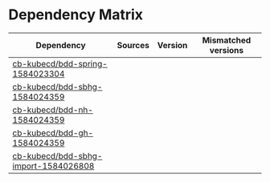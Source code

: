 # Dependency Matrix

Dependency | Sources | Version | Mismatched versions
---------- | ------- | ------- | -------------------
[cb-kubecd/bdd-spring-1584023304](https://github.com/cb-kubecd/bdd-spring-1584023304.git) |  | []() | 
[cb-kubecd/bdd-sbhg-1584024359](https://github.com/cb-kubecd/bdd-sbhg-1584024359.git) |  | []() | 
[cb-kubecd/bdd-nh-1584024359](https://github.com/cb-kubecd/bdd-nh-1584024359.git) |  | []() | 
[cb-kubecd/bdd-gh-1584024359](https://github.com/cb-kubecd/bdd-gh-1584024359.git) |  | []() | 
[cb-kubecd/bdd-sbhg-import-1584026808](https://github.com/cb-kubecd/bdd-sbhg-import-1584026808.git) |  | []() | 
